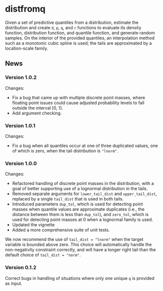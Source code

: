 # distfromq

Given a set of predictive quantiles from a distribution, estimate the distribution and create `d`, `p`, `q`, and `r` functions to evaluate its density function, distribution function, and quantile function, and generate random samples. On the interior of the provided quantiles, an interpolation method such as a monotonic cubic spline is used; the tails are approximated by a location-scale family.

## News

### Version 1.0.2

Changes:
 - Fix a bug that came up with multiple discrete point masses, where floating point issues could cause adjusted probability levels to fall outside the interval [0, 1].
 - Add argument checking.

### Version 1.0.1

Changes:
 - Fix a bug when all quantiles occur at one of three duplicated values, one of which is zero, when the tail distribution is `"lnorm"`.

### Version 1.0.0

Changes:
 - Refactored handling of discrete point masses in the distribution, with a goal of better supporting use of a lognormal distribution in the tails.
 - Removed separate arguments for `lower_tail_dist` and `upper_tail_dist`, replaced by a single `tail_dist` that is used in both tails.
 - Introduced parameters `dup_tol`, which is used for detecting point masses when quantile values are approximate duplicates (i.e., the distance between them is less than `dup_tol`), and `zero_tol`, which is used for detecting point masses at 0 when a lognormal family is used.
 - Updated the vignette
 - Added a more comprehensive suite of unit tests.

We now recommend the use of `tail_dist = "lnorm"` when the target variable is bounded above zero. This choice will automatically handle the non-negativity constraint correctly, and will have a longer right tail than the default choice of `tail_dist = "norm"`.

### Version 0.1.2

Correct bugs in handling of situations where only one unique `q` is provided as input.
